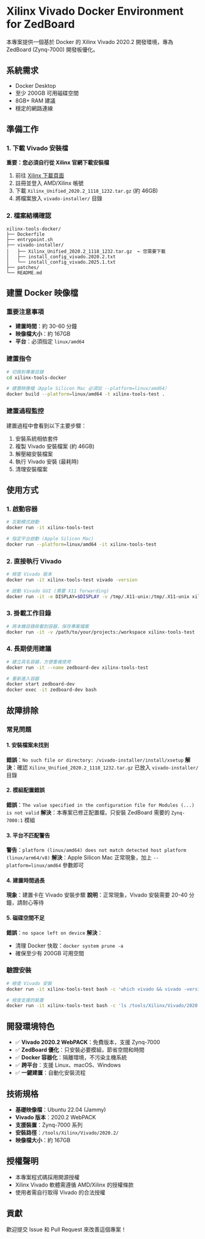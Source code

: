 # Xilinx Vivado Docker Environment for ZedBoard

本專案提供一個基於 Docker 的 Xilinx Vivado 2020.2 開發環境，專為 ZedBoard (Zynq-7000) 開發板優化。

## 系統需求

- Docker Desktop
- 至少 200GB 可用磁碟空間
- 8GB+ RAM 建議
- 穩定的網路連線

## 準備工作

### 1. 下載 Vivado 安裝檔
**重要：您必須自行從 Xilinx 官網下載安裝檔**

1. 前往 [Xilinx 下載頁面](https://www.xilinx.com/support/download.html)
2. 註冊並登入 AMD/Xilinx 帳號
3. 下載 `Xilinx_Unified_2020.2_1118_1232.tar.gz` (約 46GB)
4. 將檔案放入 `vivado-installer/` 目錄

### 2. 檔案結構確認
```
xilinx-tools-docker/
├── Dockerfile
├── entrypoint.sh
├── vivado-installer/
│   ├── Xilinx_Unified_2020.2_1118_1232.tar.gz  ← 您需要下載
│   ├── install_config_vivado.2020.2.txt
│   └── install_config_vivado.2025.1.txt
├── patches/
└── README.md
```

## 建置 Docker 映像檔

### 重要注意事項
- **建置時間**：約 30-60 分鐘
- **映像檔大小**：約 167GB
- **平台**：必須指定 `linux/amd64`

### 建置指令
```bash
# 切換到專案目錄
cd xilinx-tools-docker

# 建置映像檔（Apple Silicon Mac 必須加 --platform=linux/amd64）
docker build --platform=linux/amd64 -t xilinx-tools-test .
```

### 建置過程監控
建置過程中會看到以下主要步驟：
1. 安裝系統相依套件
2. 複製 Vivado 安裝檔案 (約 46GB)
3. 解壓縮安裝檔案
4. 執行 Vivado 安裝 (最耗時)
5. 清理安裝檔案

## 使用方式

### 1. 啟動容器
```bash
# 互動模式啟動
docker run -it xilinx-tools-test

# 指定平台啟動 (Apple Silicon Mac)
docker run --platform=linux/amd64 -it xilinx-tools-test
```

### 2. 直接執行 Vivado
```bash
# 檢查 Vivado 版本
docker run -it xilinx-tools-test vivado -version

# 啟動 Vivado GUI (需要 X11 forwarding)
docker run -it -e DISPLAY=$DISPLAY -v /tmp/.X11-unix:/tmp/.X11-unix xilinx-tools-test vivado
```

### 3. 掛載工作目錄
```bash
# 將本機目錄掛載到容器，保存專案檔案
docker run -it -v /path/to/your/projects:/workspace xilinx-tools-test
```

### 4. 長期使用建議
```bash
# 建立具名容器，方便重複使用
docker run -it --name zedboard-dev xilinx-tools-test

# 重新進入容器
docker start zedboard-dev
docker exec -it zedboard-dev bash
```

## 故障排除

### 常見問題

#### 1. 安裝檔案未找到
**錯誤**：`No such file or directory: /vivado-installer/install/xsetup`
**解決**：確認 `Xilinx_Unified_2020.2_1118_1232.tar.gz` 已放入 `vivado-installer/` 目錄

#### 2. 模組配置錯誤
**錯誤**：`The value specified in the configuration file for Modules (...) is not valid`
**解決**：本專案已修正配置檔，只安裝 ZedBoard 需要的 `Zynq-7000:1` 模組

#### 3. 平台不匹配警告
**警告**：`platform (linux/amd64) does not match detected host platform (linux/arm64/v8)`
**解決**：Apple Silicon Mac 正常現象，加上 `--platform=linux/amd64` 參數即可

#### 4. 建置時間過長
**現象**：建置卡在 Vivado 安裝步驟
**說明**：正常現象，Vivado 安裝需要 20-40 分鐘，請耐心等待

#### 5. 磁碟空間不足
**錯誤**：`no space left on device`
**解決**：
- 清理 Docker 快取：`docker system prune -a`
- 確保至少有 200GB 可用空間

### 驗證安裝
```bash
# 檢查 Vivado 安裝
docker run -it xilinx-tools-test bash -c 'which vivado && vivado -version'

# 檢查支援的裝置
docker run -it xilinx-tools-test bash -c 'ls /tools/Xilinx/Vivado/2020.2/data/parts/xilinx/zynq*'
```

## 開發環境特色

- ✅ **Vivado 2020.2 WebPACK**：免費版本，支援 Zynq-7000
- ✅ **ZedBoard 優化**：只安裝必要模組，節省空間和時間
- ✅ **Docker 容器化**：隔離環境，不污染主機系統
- ✅ **跨平台**：支援 Linux、macOS、Windows
- ✅ **一鍵建置**：自動化安裝流程

## 技術規格

- **基礎映像檔**：Ubuntu 22.04 (Jammy)
- **Vivado 版本**：2020.2 WebPACK
- **支援裝置**：Zynq-7000 系列
- **安裝路徑**：`/tools/Xilinx/Vivado/2020.2/`
- **映像檔大小**：約 167GB

## 授權聲明

- 本專案程式碼採用開源授權
- Xilinx Vivado 軟體需遵循 AMD/Xilinx 的授權條款
- 使用者需自行取得 Vivado 的合法授權

## 貢獻

歡迎提交 Issue 和 Pull Request 來改善這個專案！

